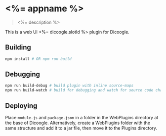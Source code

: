 # <%= appname %>
> <%= description %>

This is a web UI <%= dicoogle.slotId %> plugin for Dicoogle.

## Building

```bash
npm install # OR npm run build
```

## Debugging

```bash
npm run build-debug # build plugin with inline source-maps
npm run build-watch # build for debugging and watch for source code changes
```

## Deploying

Place `module.js` and `package.json` in a folder in the WebPlugins directory at the base of Dicoogle.
Alternatively, create a WebPlugins folder with the same structure and add it to a jar file, then move it to the Plugins directory.